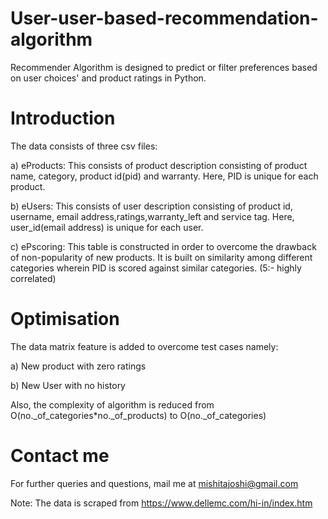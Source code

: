 # User-user-based-recommendation-algorithm
Recommender Algorithm is designed to predict or filter preferences based on user choices' and product ratings in Python.
# Introduction
The data consists of three csv files:

a) eProducts: This consists of product description consisting of product name, category, product id(pid) and warranty. Here, PID is unique for each product.

b) eUsers: This consists of user description consisting of product id, username, email address,ratings,warranty_left and service tag. Here, user_id(email address) is unique for each user.

c) ePscoring: This table is constructed in order to overcome the drawback of non-popularity of new products. It is built on similarity among different categories wherein PID is scored against similar categories. (5:- highly correlated)
# Optimisation
The data matrix feature is added to overcome test cases namely: 

a) New product with zero ratings

b) New User with no history

Also, the complexity of algorithm is reduced from O(no._of_categories*no._of_products) to O(no._of_categories)

# Contact me
For further queries and questions, mail me at mishitajoshi@gmail.com

Note: The data is scraped from https://www.dellemc.com/hi-in/index.htm
